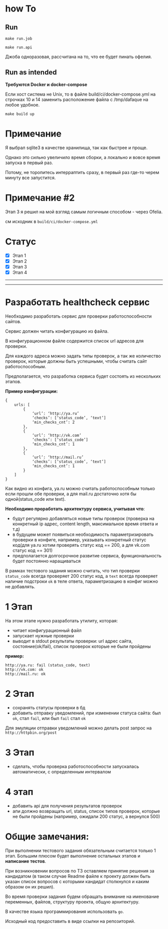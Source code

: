 # how To
## Run
`make run.job`

`make run.api`

Джоба одноразовая, расcчитана на то, что ее будет пинать офелия.

## Run as intended
**Требуются Docker и docker-compose**

Если хост система не Unix, то в файле build/ci/docker-compose.yml на строчках 10 и 14 заменить расположение файла с /tmp/dafaque на любое удобное.

`make build up`

# Примечание
Я выбрал sqlite3 в качестве хранилища, так как быстрее и проще.

Однако это сильно увеличило время сборки, а локально и вовсе время запуска в первый раз.

Потому, не торопитесь интерраптить сразу, в первый раз где-то черем минуту все запустится.

# Примечание #2
Этап 3 я решил на мой взгляд самым логичным способом - через Ofelia.

см исходник в `build/ci/docker-compose.yml`

# Статус
- [x] Этап 1
- [x] Этап 2
- [x] Этап 3
- [x] Этап 4

---
---

# Разработать healthcheck сервис

Необходимо разработать сервис для проверки работоспособности сайтов.

Сервис должен читать конфигурацию из файла.

В конфигурационном файле содержится список url адресов для проверки.

Для каждого адреса можно задать типы проверок, а так же количество проверок, которые должны быть успешными, чтобы считать сайт работоспособным.

Предполагается, что разработка сервиса будет состоять из нескольких этапов.

**Пример конфигурации:**

```
{
    urls: [
        {
            ‘url’: ‘http://ya.ru’
            ‘checks’: [‘status_code’, ‘text’]
            ‘min_checks_cnt’: 2
        },
        {
            ‘url’: ‘http://vk.com’
            ‘checks’: [‘status_code’]
            ‘min_checks_cnt’: 1
        },
        {
            ‘url’: ‘http://mail.ru’
            ‘checks’: [‘status_code’, ‘text’]
            ‘min_checks_cnt’: 1
        }
    ]
}
```

Как видно из конфига, ya.ru можно считать работоспособным только если прошли обе проверки, а для mail.ru достаточно хотя бы одной(status_code или text).

**Необходимо проработать архитектуру сервиса, учитывая что**:

- будут регулярно добавляться новые типы проверок (проверка на конкретный ip адрес, content length, максимальное время ответа и т.д)
- в будущем может появиться необходимость параметризировать проверки в конфиге, например, указывать конкретный статус код(для ya.ru хотим проверять статус код == 200, а для vk.com статус код == 301)
- предполагается долгосрочное развитие сервиса, функциональность будет постоянно наращиваться

В рамках тестового задания можно считать, что тип проверки `status_code` всегда проверяет 200 статус код, а `text` всегда проверяет наличие подстроки `ok` в теле ответа, параметризацию в конфиг можно не добавлять.

# 1 Этап

На этом этапе нужно разработать утилиту, которая:
- читает конфигурационный файл
- запускает нужные проверки
- выводит в stdout результаты проверки: url адрес сайта, состояние(ok/fail), список проверок которые не были пройдены

**пример:**

```
http://ya.ru: fail (status_code, text)
http://vk.com: ok
http://mail.ru: ok
```

# 2 Этап

- сохранять статусы проверки в бд
- добавить отправку уведомлений, при изменении статуса сайта: был `ok`, стал `fail`, или был `fail` стал `ok`

Для эмуляции отправки уведомлений можно делать post запрос на `http://httpbin.org/post`

# 3 Этап
- сделать, чтобы проверка работоспособности запускалась автоматически, с определенным интервалом

# 4 этап
- добавить api для получения результатов проверок
- апи должно возвращать url, status, список типов проверок, которые не были пройдены (например, ожидали 200 статус, а вернулся 500)

# Общие замечания:

При выполнении тестового задания обязательным считается только 1 этап. Большим плюсом будет выполнение остальных этапов и **написание тестов**.

При возникновении вопросов по ТЗ оставляем принятие решения за кандидатом (в таком случае Readme файле к проекту должен быть указан список вопросов с которыми кандидат столкнулся и каким образом он их решил).

Во время проверки задания будем обращать внимание на именование переменных, файлов, структуру проекта, общую архитектуру.

В качестве языка программирования использовать `go`.

Исходный код предоставить в виде ссылки на репозиторий.